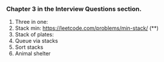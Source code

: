 ### Chapter 3 in the Interview Questions section.

1. Three in one:
2. Stack min: https://leetcode.com/problems/min-stack/ (**)
3. Stack of plates:
4. Queue via stacks
5. Sort stacks
6. Animal shelter
